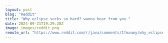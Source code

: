 ```yaml
---
layout: post
blog: "Reddit"
title: "Why eclipse sucks so hard? wanna hear from you."
date: 2024-09-21T19:29:28Z
image: images/reddit.png
remote_url: "https://www.reddit.com/r/java/comments/1fmaumy/why_eclipse_sucks_so_hard_wanna_hear_from_you/"
---
```

